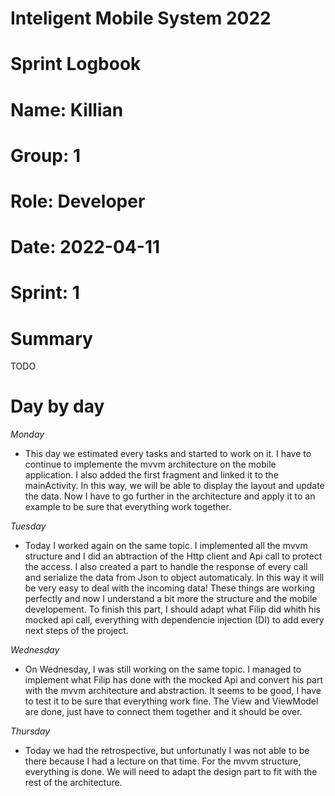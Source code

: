 #
# **Inteligent Mobile System 2022**
#
#
#
# **Sprint Logbook**
# **Name:	Killian**
# **Group:	1**
# **Role:	Developer**
# **Date:	2022-04-11**
# **Sprint: 	1**
#
# **Summary**
TODO

# **Day by day**
*Monday*
- This day we estimated every tasks and started to work on it. I have to continue to implemente the mvvm architecture on the mobile application. I also added the first fragment and linked it to the mainActivity. In this way, we will be able to display the layout and update the data. Now I have to go further in the architecture and apply it to an example to be sure that everything work together.

*Tuesday*
- Today I worked again on the same topic. I implemented all the mvvm structure and I did an abtraction of the Http client and Api call to protect the access. I also created a part to handle the response of every call and serialize the data from Json to object automaticaly. In this way it will be very easy to deal with the incoming data!
These things are working perfectly and now I understand a bit more the structure and the mobile developement. To finish this part, I should adapt what Filip did whith his mocked api call, everything with dependencie injection (DI) to add every next steps of the project.

*Wednesday*
- On Wednesday, I was still working on the same topic. I managed to implement what Filip has done with the mocked Api and convert his part with the mvvm architecture and abstraction. It seems to be good, I have to test it to be sure that everything work fine. The View and ViewModel are done, just have to connect them together and it should be over.

*Thursday*
- Today we had the retrospective, but unfortunatly I was not able to be there because I had a lecture on that time.
For the mvvm structure, everything is done. We will need to adapt the design part to fit with the rest of the architecture.
